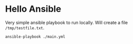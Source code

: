 # Hello Ansible
Very simple ansible playbook to run locally.  Will create a file `/tmp/testfile.txt`.

```
ansible-playbook ./main.yml
```
